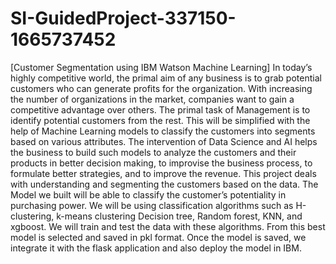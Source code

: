 # SI-GuidedProject-337150-1665737452
[Customer Segmentation using IBM  Watson Machine Learning]
In today’s highly competitive world, the primal aim of any business is to grab potential customers who can generate profits for the organization.
With increasing the number of organizations in the market, companies want to gain a competitive advantage over others.
The primal task of Management is to identify potential customers from the rest.
This will be simplified with the help of Machine Learning models to classify the customers into segments based on various attributes. 
The intervention of Data Science and AI helps the business to build such models to analyze the customers and their products in better decision making, to improvise the business process, to formulate better strategies, and to improve the revenue.
This project deals with understanding and segmenting the customers based on the data.
The Model we built will be able to classify the customer’s potentiality in purchasing power.
We will be using classification algorithms such as H-clustering, k-means clustering Decision tree, Random forest, KNN, and xgboost.
We will train and test the data with these algorithms. From this best model is selected and saved in pkl format. Once the model is saved, we integrate it with the flask application and also deploy the model in IBM.
